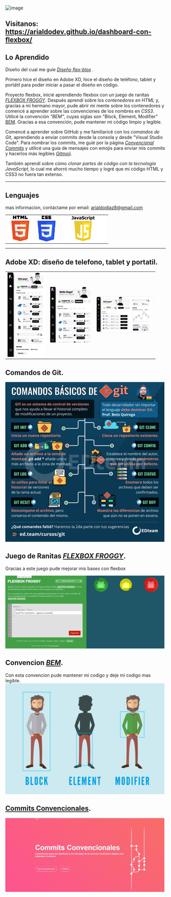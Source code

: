 ![image](https://github.com/arialdodev/dashboard-con-flexbox/assets/139005415/6b78684a-8d94-4c2a-9cb0-c559633fddf5)

## Visitanos: https://arialdodev.github.io/dashboard-con-flexbox/

## Lo Aprendido

Diseño del cual me guie <a href="https://co.pinterest.com/pin/618189486381336452/" target="_blank"> *Diseño flex-blox*</a> .

Primero hice el diseño en Adobe XD, hice el diseño de teléfono, tablet y portátil para poder iniciar a pasar el diseño en código.

Proyecto flexbox, inicié aprendiendo flexbox con un juego de ranitas <a href="https://flexboxfroggy.com/#es" target="_blank"> *FLEXBOX FROGGY*</a>. Después aprendí sobre los *contenedores en HTML* y, gracias a mi hermano mayor, pude abrir mi mente sobre los contenedores y comencé a aprender sobre las convenciones de los nombres en *CSS3*. Utilicé la convención *"BEM"*, cuyas siglas son "Block, Element, Modifier" <a href="https://www.freecodecamp.org/news/css-naming-conventions-that-will-save-you-hours-of-debugging-35cea737d849/" target="_blank">BEM</a>. Gracias a esa convención, pude mantener mi código limpio y legible.

Comencé a aprender sobre GitHub y me familiaricé con los *comandos de Git*, aprendiendo a enviar commits desde la consola y desde "Visual Studio Code". Para nombrar los commits, me guié por la página <a href="https://www.conventionalcommits.org/es/v1.0.0/" target="_blank">*Convencional Commits*</a> y utilicé una guía de mensajes con emojis para enviar mis commits y hacerlos más legibles <a href="https://gitmoji.dev/" target="_blank">*Gitmoji*</a>.

También aprendí sobre cómo *clonar partes de código con la tecnología JavaScript*, lo cual me ahorró mucho tiempo y logré que mi código HTML y CSS3 no fuera tan extenso.

---

## Lenguajes

mas informacion, contáctame por email: arialdodiaz8@gmail.com

<table>
<tr>
<td align="center"><img src="images/html-logo.png" width="80"></td>
<td align="center"><img src="images/css-logo.png" width="57"></td>
<td align="center"><img src="images/javascript-logo.png" width="145"></td>
</tr>
</table>

---
## Adobe XD: diseño de telefono, tablet y portatil.
<table>
<tr>
<td align="center"><img src="images/phone-Xd.jpg" width="120"></td>
<td align="center"><img src="images/tablet-Xd.jpg" width="130"></td>
<td align="center"><img src="images/portatil-Xd.jpg" width="180"></td>
</tr>
</table>

## Comandos de Git.
<img src="images/comamnds.jpg" width="500">

## Juego de Ranitas <a href="https://flexboxfroggy.com/#es" target="_blank"> *FLEXBOX FROGGY*</a>.
Gracias a este juego pude mejorar mis bases con flexbox

<img src="images/frog.jpg" width="500">

## Convencion <a href="https://www.freecodecamp.org/news/css-naming-conventions-that-will-save-you-hours-of-debugging-35cea737d849/" target="_blank"> *BEM*</a>.
Con esta convencion pude mantener mi codigo y deje mi codigo mas legible.
<img src="images/conventional-bem.png" width="500">

## <a href="https://www.conventionalcommits.org/es/v1.0.0/" target="_blank"> Commits Convencionales</a>.
<img src="images/Commits Convencionales.jpg" width="500">

